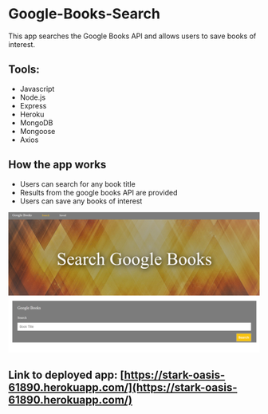 # **Google-Books-Search**

This app searches the Google Books API and allows users to save books of interest.


## Tools:

* Javascript
* Node.js
* Express
* Heroku
* MongoDB
* Mongoose
* Axios

## How the app works

* Users can search for any book title 
* Results from the google books API are provided
* Users can save any books of interest


![Image of app](/client/src/images/yessir.png)

## Link to deployed app: [https://stark-oasis-61890.herokuapp.com/](https://stark-oasis-61890.herokuapp.com/)